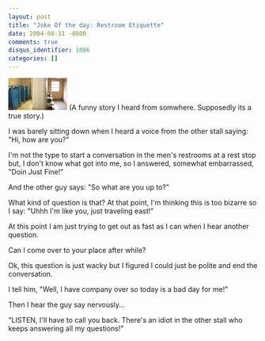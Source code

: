 ```yaml
---
layout: post
title: "Joke Of the day: Restroom Etiquette"
date: 2004-08-31 -0800
comments: true
disqus_identifier: 1086
categories: []
---
```

![Restroom](/images/restroom.jpg) (A funny story I heard from somwhere.
Supposedly its a true story.)

I was barely sitting down when I heard a voice from the other stall
saying: "Hi, how are you?"

I'm not the type to start a conversation in the men's restrooms at a
rest stop but, I don't know what got into me, so I answered, somewhat
embarrassed, "Doin Just Fine!"

And the other guy says: "So what are you up to?"

What kind of question is that? At that point, I'm thinking this is too
bizarre so I say: "Uhhh I'm like you, just traveling east!"

At this point I am just trying to get out as fast as I can when I hear
another question.

Can I come over to your place after while?

Ok, this question is just wacky but I figured I could just be polite and
end the conversation.

I tell him, "Well, I have company over so today is a bad day for me!"

Then I hear the guy say nervously...

"LISTEN, I'll have to call you back. There's an idiot in the other stall
who keeps answering all my questions!"

